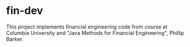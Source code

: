 fin-dev
=======

This project implements financial engineering code from course at Columbia University 
and "Java Methods for Financial Engineering", Phillip Barker.
